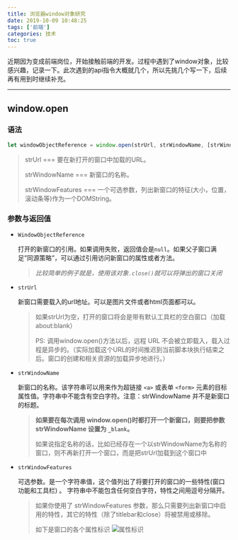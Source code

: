 ```yaml
---
title: 浏览器window对象研究
date: 2019-10-09 10:48:25
tags: ['前端']
categories: 技术
toc: true
---
```


近期因为变成前端岗位，开始接触前端的开发。过程中遇到了window对象，比较感兴趣，记录一下。此次遇到的api指令大概就几个，所以先挑几个写一下，后续再有用到时继续补充。

<!-- more -->

* * *

## window.open

### 语法

``` js
let windowObjectReference = window.open(strUrl, strWindowName, [strWindowFeatures]);
```

> strUrl === 要在新打开的窗口中加载的URL。
>
> strWindowName === 新窗口的名称。
>
> strWindowFeatures === 一个可选参数，列出新窗口的特征(大小，位置，滚动条等)作为一个DOMString。

### 参数与返回值

* `WindowObjectReference`

    打开的新窗口的引用。如果调用失败，返回值会是`null`。如果父子窗口满足”同源策略”，可以通过引用访问新窗口的属性或者方法。

    > *比较简单的例子就是，使用该对象`.close()`就可以将弹出的窗口关闭*
  
* `strUrl`

    新窗口需要载入的url地址。可以是图片文件或者html页面都可以。

    > 如果strUrl为空，打开的窗口将会是带有默认工具栏的空白窗口（加载about:blank）
    >
    > PS: 调用window.open()方法以后，远程 URL 不会被立即载入，载入过程是异步的。（实际加载这个URL的时间推迟到当前脚本块执行结束之后。窗口的创建和相关资源的加载异步地进行。）

* `strWindowName`

    新窗口的名称。该字符串可以用来作为超链接 `<a>` 或表单 `<form>` 元素的目标属性值。字符串中不能含有空白字符。注意：strWindowName 并不是新窗口的标题。

    > **如果要在每次调用 window.open()时都打开一个新窗口，则要把参数 strWindowName 设置为 `_blank`。**
    >
    > 如果说指定名称的话，比如已经存在一个以strWindowName为名称的窗口，则不再新打开一个窗口，而是把strUrl加载到这个窗口中

* `strWindowFeatures`

    可选参数。是一个字符串值，这个值列出了将要打开的窗口的一些特性(窗口功能和工具栏) 。 字符串中不能包含任何空白字符，特性之间用逗号分隔开。
  
    > 如果你使用了 strWindowFeatures 参数，那么只需要列出新窗口中启用的特性，其它的特性（除了titlebar和close）将被禁用或移除。 
    > 
    > 如下是窗口的各个属性标识
    ![属性标识](/images/FirefoxChromeToolbarsDescription.gif)